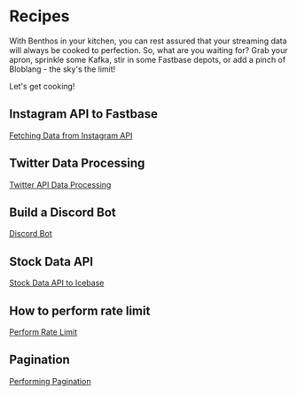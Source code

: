 # Recipes

With Benthos in your kitchen, you can rest assured that your streaming data will always be cooked to perfection. So, what are you waiting for? Grab your apron, sprinkle some Kafka, stir in some Fastbase depots, or add a pinch of Bloblang - the sky's the limit!  

Let's get cooking! 

## Instagram API to Fastbase

[Fetching Data from Instagram API](/resources/stacks/benthos/recipes/fetching_data_from_instagram_api)

## Twitter Data Processing

[Twitter API Data Processing](/resources/stacks/benthos/recipes/twitter_api_data_processing)

## Build a Discord Bot

[Discord Bot](/resources/stacks/benthos/recipes/discord_bot)

## Stock Data API

[Stock Data API to Icebase](/resources/stacks/benthos/recipes/fetching_data_from_stock_data_api_using_benthos)

## How to perform rate limit 

[Perform Rate Limit](/resources/stacks/benthos/recipes/how_to_perform_rate_limit)

## Pagination

[Performing Pagination](/resources/stacks/benthos/recipes/pagination)